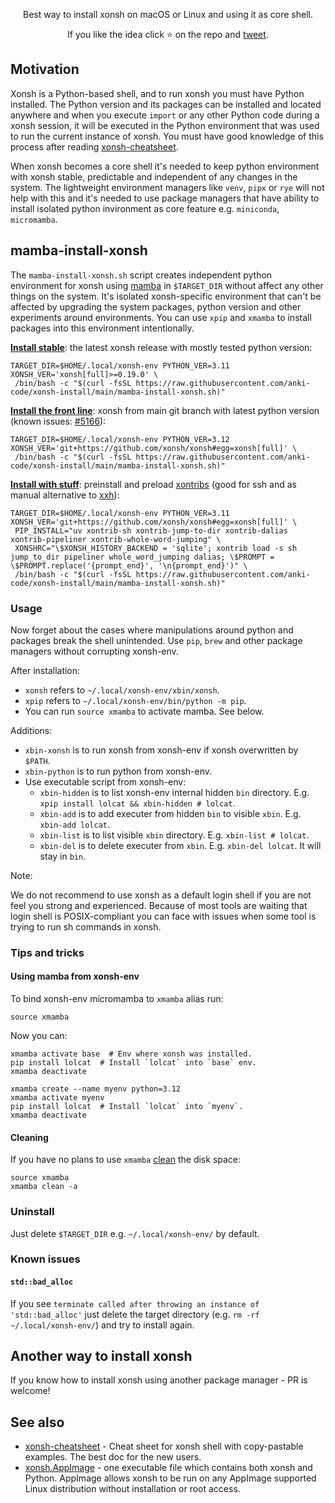 <p align="center">
Best way to install xonsh on macOS or Linux and using it as core shell.
</p>

<p align="center">  
If you like the idea click ⭐ on the repo and <a href="https://twitter.com/intent/tweet?text=Nice%20xontrib%20for%20the%20xonsh%20shell!&url=https://github.com/anki-code/xonsh-install" target="_blank">tweet</a>.
</p>

## Motivation

Xonsh is a Python-based shell, and to run xonsh you must have Python installed. The Python version and its packages can be installed and located anywhere and when you execute `import` or any other Python code during a xonsh session, it will be executed in the Python environment that was used to run the current instance of xonsh. You must have good knowledge of this process after reading [xonsh-cheatsheet](https://github.com/anki-code/xonsh-cheatsheet/).

When xonsh becomes a core shell it's needed to keep python environment with xonsh stable, predictable and independent of any changes in the system. The lightweight environment managers like `venv`, `pipx` or `rye` will not help with this and it's needed to use package managers that have ability to install isolated python invironment as core feature e.g. `miniconda`, `micromamba`.

## mamba-install-xonsh

The `mamba-install-xonsh.sh` script creates independent python environment for xonsh using [mamba](https://mamba.readthedocs.io/) in `$TARGET_DIR` without affect any other things on the system. It's isolated xonsh-specific environment that can't be affected by upgrading the system packages, python version and other experiments around environments. You can use `xpip` and `xmamba` to install packages into this environment intentionally.

**<ins>Install stable</ins>**: the latest xonsh release with mostly tested python version:

```xsh
TARGET_DIR=$HOME/.local/xonsh-env PYTHON_VER=3.11 XONSH_VER='xonsh[full]>=0.19.0' \
 /bin/bash -c "$(curl -fsSL https://raw.githubusercontent.com/anki-code/xonsh-install/main/mamba-install-xonsh.sh)"
```

**<ins>Install the front line</ins>**: xonsh from main git branch with latest python version (known issues: [#5166](https://github.com/xonsh/xonsh/issues/5166)):

```xsh
TARGET_DIR=$HOME/.local/xonsh-env PYTHON_VER=3.12 XONSH_VER='git+https://github.com/xonsh/xonsh#egg=xonsh[full]' \
 /bin/bash -c "$(curl -fsSL https://raw.githubusercontent.com/anki-code/xonsh-install/main/mamba-install-xonsh.sh)"
```

**<ins>Install with stuff</ins>**: preinstall and preload [xontribs](https://github.com/topics/xontrib) (good for ssh and as manual alternative to [xxh](https://github.com/xxh/xxh)):

```xsh
TARGET_DIR=$HOME/.local/xonsh-env PYTHON_VER=3.11 XONSH_VER='git+https://github.com/xonsh/xonsh#egg=xonsh[full]' \
 PIP_INSTALL="uv xontrib-sh xontrib-jump-to-dir xontrib-dalias xontrib-pipeliner xontrib-whole-word-jumping" \
 XONSHRC="\$XONSH_HISTORY_BACKEND = 'sqlite'; xontrib load -s sh jump_to_dir pipeliner whole_word_jumping dalias; \$PROMPT = \$PROMPT.replace('{prompt_end}', '\n{prompt_end}')" \
 /bin/bash -c "$(curl -fsSL https://raw.githubusercontent.com/anki-code/xonsh-install/main/mamba-install-xonsh.sh)"
```

### Usage

Now forget about the cases where manipulations around python and packages break the shell unintended. Use `pip`, `brew` and other package managers without corrupting xonsh-env.

After installation:
* `xonsh` refers to `~/.local/xonsh-env/xbin/xonsh`.
* `xpip` refers to `~/.local/xonsh-env/bin/python -m pip`.
* You can run `source xmamba` to activate mamba. See below.

Additions:

* `xbin-xonsh` is to run xonsh from xonsh-env if xonsh overwritten by `$PATH`.
* `xbin-python` is to run python from xonsh-env.
* Use executable script from xonsh-env:
  * `xbin-hidden` is to list xonsh-env internal hidden `bin` directory. E.g. `xpip install lolcat && xbin-hidden # lolcat`.
  * `xbin-add` is to add executer from hidden `bin` to visible `xbin`. E.g. `xbin-add lolcat`.
  * `xbin-list` is to list visible `xbin` directory. E.g. `xbin-list # lolcat`.
  * `xbin-del` is to delete executer from `xbin`. E.g. `xbin-del lolcat`. It will stay in `bin`.

Note:

We do not recommend to use xonsh as a default login shell if you are not feel you strong and experienced. Because of most tools are waiting that login shell is POSIX-compliant you can face with issues when some tool is trying to run sh commands in xonsh.

### Tips and tricks

#### Using mamba from xonsh-env

To bind xonsh-env micromamba to `xmamba` alias run:
```xsh
source xmamba
```
Now you can:
```xsh
xmamba activate base  # Env where xonsh was installed.
pip install lolcat  # Install `lolcat` into `base` env.
xmamba deactivate

xmamba create --name myenv python=3.12
xmamba activate myenv
pip install lolcat  # Install `lolcat` into `myenv`.
xmamba deactivate
```

#### Cleaning

If you have no plans to use `xmamba` [clean](https://fig.io/manual/mamba/clean) the disk space: 

```xsh
source xmamba
xmamba clean -a
```

### Uninstall

Just delete `$TARGET_DIR` e.g. `~/.local/xonsh-env/` by default.

### Known issues

#### `std::bad_alloc`

If you see `terminate called after throwing an instance of 'std::bad_alloc'` just delete the target directory (e.g. `rm -rf ~/.local/xonsh-env/`) and try to install again.

## Another way to install xonsh

If you know how to install xonsh using another package manager - PR is welcome!

## See also
* [xonsh-cheatsheet](https://github.com/anki-code/xonsh-cheatsheet/tree/main) - Cheat sheet for xonsh shell with copy-pastable examples. The best doc for the new users. 
* [xonsh.AppImage](https://xon.sh/appimage.html) - one executable file which contains both xonsh and Python. AppImage allows xonsh to be run on any AppImage supported Linux distribution without installation or root access.
